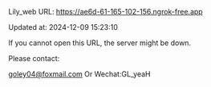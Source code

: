 Lily_web URL: https://ae6d-61-165-102-156.ngrok-free.app

Updated at: 2024-12-09 15:23:10

If you cannot open this URL, the server might be down.

Please contact: 

goley04@foxmail.com Or Wechat:GL_yeaH